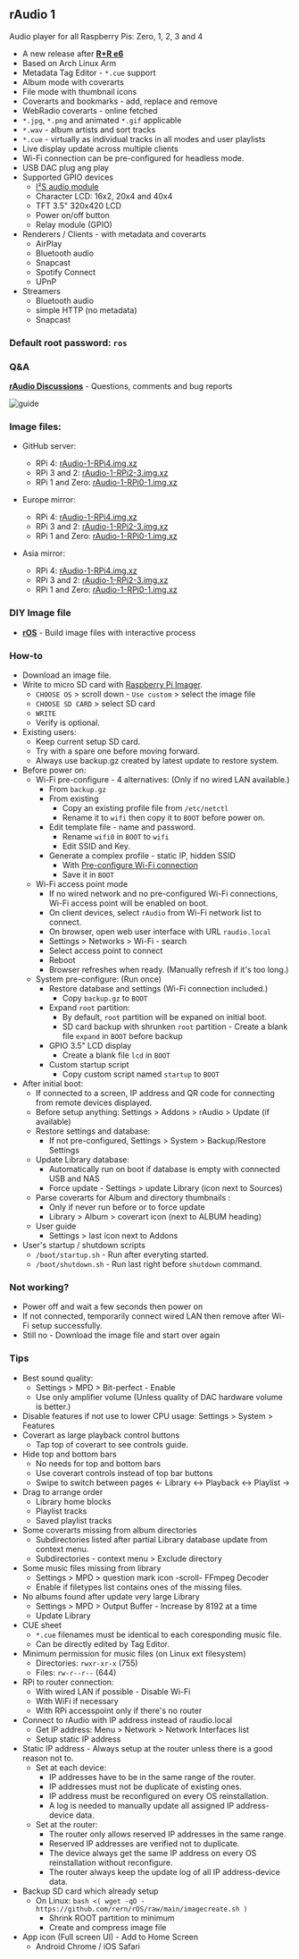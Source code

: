 rAudio 1
---
Audio player for all Raspberry Pis: Zero, 1, 2, 3 and 4
- A new release after [**R+R e6**](https://www.runeaudio.com/forum/runeaudio-r-e6-t7141.html)
- Based on Arch Linux Arm
- Metadata Tag Editor - `*.cue` support
- Album mode with coverarts
- File mode with thumbnail icons
- Coverarts and bookmarks - add, replace and remove
- WebRadio coverarts - online fetched
- `*.jpg`, `*.png` and animated `*.gif` applicable
- `*.wav` - album artists and sort tracks
- `*.cue` - virtually as individual tracks in all modes and user playlists
- Live display update across multiple clients
- Wi-Fi connection can be pre-configured for headless mode.
- USB DAC plug ang play
- Supported GPIO devices
	- [I²S audio module](https://github.com/rern/rAudio-1/blob/main/I2S_modules.md)
	- Character LCD: 16x2, 20x4 and 40x4
	- TFT 3.5" 320x420 LCD
	- Power on/off button
	- Relay module (GPIO)
- Renderers / Clients - with metadata and coverarts
	- AirPlay
	- Bluetooth audio
	- Snapcast
	- Spotify Connect
	- UPnP
- Streamers
	- Bluetooth audio
	- simple HTTP (no metadata)
	- Snapcast
	
### Default root password: `ros`

### Q&A
[**rAudio Discussions**](https://github.com/rern/rAudio-1/discussions) - Questions, comments and bug reports

![guide](https://github.com/rern/_assets/raw/master/guide/guide.gif)

### Image files:
- GitHub server:
	- RPi 4: [rAudio-1-RPi4.img.xz](https://github.com/rern/rAudio-1/releases/download/rAudio_1-20210222/rAudio-1-RPi4.img.xz)
	- RPi 3 and 2: [rAudio-1-RPi2-3.img.xz](https://github.com/rern/rAudio-1/releases/download/rAudio_1-20210222/rAudio-1-RPi2-3.img.xz)
	- RPi 1 and Zero: [rAudio-1-RPi0-1.img.xz](https://github.com/rern/rAudio-1/releases/download/rAudio_1-20210222/rAudio-1-RPi0-1.img.xz)
- Europe mirror:
	- RPi 4: [rAudio-1-RPi4.img.xz](https://cloud.s-t-franz.de/s/yP5jMwC6YkHmiiJ)
	- RPi 3 and 2: [rAudio-1-RPi2-3.img.xz](https://cloud.s-t-franz.de/s/CxoqeZ3zjAjKsJd)
	- RPi 1 and Zero: [rAudio-1-RPi0-1.img.xz](https://cloud.s-t-franz.de/s/6wcrD9QwNLLjwQW)

- Asia mirror:
	- RPi 4: [rAudio-1-RPi4.img.xz](https://rern.org/rAudio-1/rAudio-1-RPi4.img.xz)
	- RPi 3 and 2: [rAudio-1-RPi2-3.img.xz](https://rern.org/rAudio-1/rAudio-1-RPi2-3.img.xz)
	- RPi 1 and Zero: [rAudio-1-RPi0-1.img.xz](https://rern.org/rAudio-1/rAudio-1-RPi0-1.img.xz)
	
### DIY Image file
- [**rOS**](https://github.com/rern/rOS) - Build image files with interactive process

### How-to
- Download an image file.
- Write to micro SD card with [Raspberry Pi Imager](https://www.raspberrypi.org/software/).
	- `CHOOSE OS` > scroll down - `Use custom` > select the image file
	- `CHOOSE SD CARD` > select SD card
	- `WRITE`
	- Verify is optional.
- Existing users:
	- Keep current setup SD card.
	- Try with a spare one before moving forward.
	- Always use backup.gz created by latest update to restore system.
- Before power on:
	- Wi-Fi pre-configure - 4 alternatives: (Only if no wired LAN available.)
		- From `backup.gz`
		- From existing
			- Copy an existing profile file from `/etc/netctl`
			- Rename it to `wifi` then copy it to `BOOT` before power on.
		- Edit template file - name and password.
			- Rename `wifi0` in `BOOT` to `wifi`
			- Edit SSID and Key.
		- Generate a complex profile - static IP, hidden SSID
			- With [Pre-configure Wi-Fi connection](https://rern.github.io/WiFi_profile/index.html)
			- Save it in `BOOT`
	- Wi-Fi access point mode
		- If no wired network and no pre-configured Wi-Fi connections, Wi-Fi access point will be enabled on boot.
		- On client devices, select `rAudio` from Wi-Fi network list to connect.
		- On browser, open web user interface with URL `raudio.local`
		- Settings > Networks > Wi-Fi - search
		- Select access point to connect
		- Reboot
		- Browser refreshes when ready. (Manually refresh if it's too long.)
	- System pre-configure: (Run once)
		- Restore database and settings (Wi-Fi connection included.)
			- Copy `backup.gz` to `BOOT`
		- Expand `root` partition:
			- By default, `root` partition will be expaned on initial boot.
			- SD card backup with shrunken `root` partition - Create a blank file `expand` in `BOOT` before backup
		- GPIO 3.5" LCD display
			- Create a blank file `lcd` in `BOOT`
		- Custom startup script
			- Copy custom script named `startup` to `BOOT`
- After initial boot:
	- If connected to a screen, IP address and QR code for connecting from remote devices displayed.
	- Before setup anything: Settings > Addons > rAudio > Update (if available)
	- Restore settings and database:
		- If not pre-configured, Settings > System > Backup/Restore Settings
	- Update Library database:
		- Automatically run on boot if database is empty with connected USB and NAS
		- Force update - Settings > update Library (icon next to Sources)
	- Parse coverarts for Album and directory thumbnails :
		- Only if never run before or to force update
		- Library > Album > coverart icon (next to ALBUM heading)
	- User guide
		- Settings > last icon next to Addons
- User's startup / shutdown scripts
	- `/boot/startup.sh` - Run after everyting started.
	- `/boot/shutdown.sh` - Run last right before `shutdown` command.

### Not working?
- Power off and wait a few seconds then power on
- If not connected, temporarily connect wired LAN then remove after Wi-Fi setup successfully.
- Still no - Download the image file and start over again


### Tips
- Best sound quality:
	- Settings > MPD > Bit-perfect - Enable
	- Use only amplifier volume (Unless quality of DAC hardware volume is better.)
- Disable features if not use to lower CPU usage:
	Settings > System > Features
- Coverart as large playback control buttons
	- Tap top of coverart to see controls guide.
- Hide top and bottom bars
	- No needs for top and bottom bars
	- Use coverart controls instead of top bar buttons
	- Swipe to switch between pages
		<- Library <-> Playback <-> Playlist ->
- Drag to arrange order
	- Library home blocks
	- Playlist tracks
	- Saved playlist tracks
- Some coverarts missing from album directories
	- Subdirectories listed after partial Library database update from context menu.
	- Subdirectories - context menu > Exclude directory
- Some music files missing from library
	- Settings > MPD > question mark icon -scroll- FFmpeg Decoder
	- Enable if filetypes list contains ones of the missing files.
- No albums found after update very large Library
	- Settings > MPD > Output Buffer - Increase by 8192 at a time
	- Update Library
- CUE sheet
	- `*.cue` filenames must be identical to each coresponding music file.
	- Can be directly edited by Tag Editor.
- Minimum permission for music files (on Linux ext filesystem)
	- Directories: `rwxr-xr-x` (755)
	- Files: `rw-r--r--` (644)
- RPi to router connection:
	- With wired LAN if possible - Disable Wi-Fi
	- With WiFi if necessary
	- With RPi accesspoint only if there's no router
- Connect to rAudio with IP address instead of raudio.local
	- Get IP address: Menu > Network > Network Interfaces list
	- Setup static IP address
- Static IP address - Always setup at the router unless there is a good reason not to.
	- Set at each device:
		- IP addresses have to be in the same range of the router.
		- IP addresses must not be duplicate of existing ones.
		- IP address must be reconfigured on every OS reinstallation.
		- A log is needed to manually update all assigned IP address-device data.
	- Set at the router:
		- The router only allows reserved IP addresses in the same range.
		- Reserved IP addresses are verified not to duplicate.
		- The device always get the same IP address on every OS reinstallation without reconfigure.
		- The router always keep the update log of all IP address-device data.
- Backup SD card which already setup
	- On Linux: `bash <( wget -qO - https://github.com/rern/rOS/raw/main/imagecreate.sh )`
		- Shrink ROOT partition to minimum
		- Create and compress image file
- App icon (Full screen UI) - Add to Home Screen
	- Android Chrome / iOS Safari
